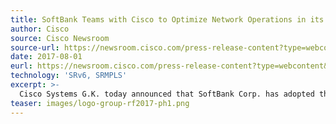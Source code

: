 ```yaml
---
title: SoftBank Teams with Cisco to Optimize Network Operations in its Next-Generation Mobile IP Core Network
author: Cisco
source: Cisco Newsroom
source-url: https://newsroom.cisco.com/press-release-content?type=webcontent&articleId=1871147
date: 2017-08-01
eurl: https://newsroom.cisco.com/press-release-content?type=webcontent&articleId=1871147
technology: 'SRv6, SRMPLS'
excerpt: >-
  Cisco Systems G.K. today announced that SoftBank Corp. has adopted the Cisco Network Convergence System 5500 Series, providing high-density 100GE routing and Segment Routing technology for optimizing network operations for its next-generation mobile IP core network.
teaser: images/logo-group-rf2017-ph1.png
---
```

